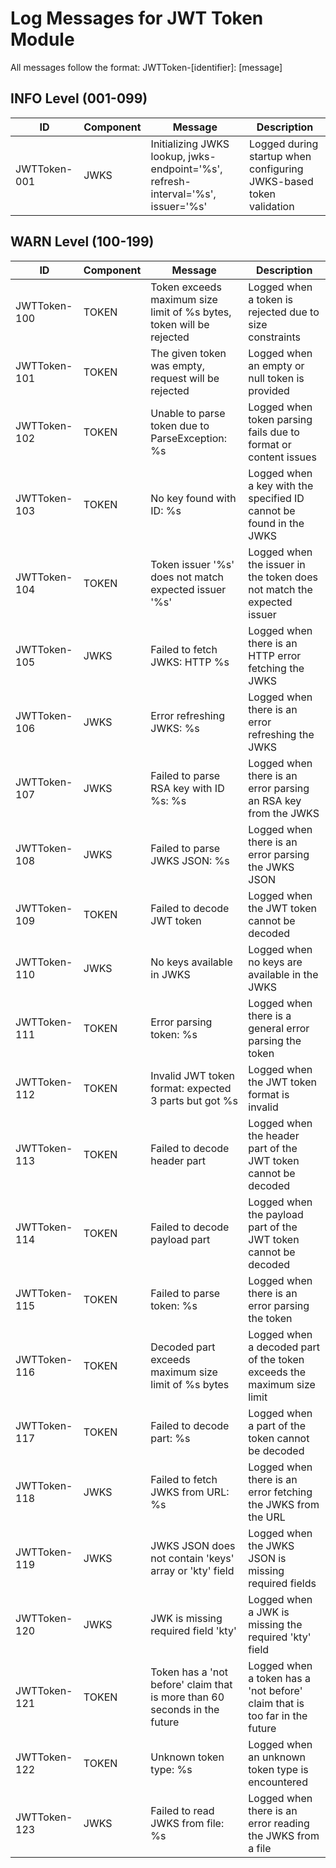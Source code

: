 # Log Messages for JWT Token Module

All messages follow the format: JWTToken-[identifier]: [message]

## INFO Level (001-099)

| ID | Component | Message | Description |
|----|-----------|---------|-------------|
| JWTToken-001 | JWKS | Initializing JWKS lookup, jwks-endpoint='%s', refresh-interval='%s', issuer='%s' | Logged during startup when configuring JWKS-based token validation |

## WARN Level (100-199)

| ID | Component | Message | Description |
|----|-----------|---------|-------------|
| JWTToken-100 | TOKEN | Token exceeds maximum size limit of %s bytes, token will be rejected | Logged when a token is rejected due to size constraints |
| JWTToken-101 | TOKEN | The given token was empty, request will be rejected | Logged when an empty or null token is provided |
| JWTToken-102 | TOKEN | Unable to parse token due to ParseException: %s | Logged when token parsing fails due to format or content issues |
| JWTToken-103 | TOKEN | No key found with ID: %s | Logged when a key with the specified ID cannot be found in the JWKS |
| JWTToken-104 | TOKEN | Token issuer '%s' does not match expected issuer '%s' | Logged when the issuer in the token does not match the expected issuer |
| JWTToken-105 | JWKS | Failed to fetch JWKS: HTTP %s | Logged when there is an HTTP error fetching the JWKS |
| JWTToken-106 | JWKS | Error refreshing JWKS: %s | Logged when there is an error refreshing the JWKS |
| JWTToken-107 | JWKS | Failed to parse RSA key with ID %s: %s | Logged when there is an error parsing an RSA key from the JWKS |
| JWTToken-108 | JWKS | Failed to parse JWKS JSON: %s | Logged when there is an error parsing the JWKS JSON |
| JWTToken-109 | TOKEN | Failed to decode JWT token | Logged when the JWT token cannot be decoded |
| JWTToken-110 | JWKS | No keys available in JWKS | Logged when no keys are available in the JWKS |
| JWTToken-111 | TOKEN | Error parsing token: %s | Logged when there is a general error parsing the token |
| JWTToken-112 | TOKEN | Invalid JWT token format: expected 3 parts but got %s | Logged when the JWT token format is invalid |
| JWTToken-113 | TOKEN | Failed to decode header part | Logged when the header part of the JWT token cannot be decoded |
| JWTToken-114 | TOKEN | Failed to decode payload part | Logged when the payload part of the JWT token cannot be decoded |
| JWTToken-115 | TOKEN | Failed to parse token: %s | Logged when there is an error parsing the token |
| JWTToken-116 | TOKEN | Decoded part exceeds maximum size limit of %s bytes | Logged when a decoded part of the token exceeds the maximum size limit |
| JWTToken-117 | TOKEN | Failed to decode part: %s | Logged when a part of the token cannot be decoded |
| JWTToken-118 | JWKS | Failed to fetch JWKS from URL: %s | Logged when there is an error fetching the JWKS from the URL |
| JWTToken-119 | JWKS | JWKS JSON does not contain 'keys' array or 'kty' field | Logged when the JWKS JSON is missing required fields |
| JWTToken-120 | JWKS | JWK is missing required field 'kty' | Logged when a JWK is missing the required 'kty' field |
| JWTToken-121 | TOKEN | Token has a 'not before' claim that is more than 60 seconds in the future | Logged when a token has a 'not before' claim that is too far in the future |
| JWTToken-122 | TOKEN | Unknown token type: %s | Logged when an unknown token type is encountered |
| JWTToken-123 | JWKS | Failed to read JWKS from file: %s | Logged when there is an error reading the JWKS from a file |
